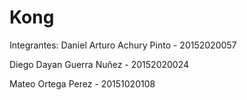 # Kong

Integrantes:
Daniel Arturo Achury Pinto - 20152020057

Diego Dayan Guerra Nuñez - 20152020024

Mateo Ortega Perez - 20151020108
